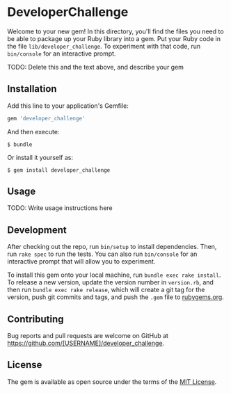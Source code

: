 # DeveloperChallenge

Welcome to your new gem! In this directory, you'll find the files you need to be able to package up your Ruby library into a gem. Put your Ruby code in the file `lib/developer_challenge`. To experiment with that code, run `bin/console` for an interactive prompt.

TODO: Delete this and the text above, and describe your gem

## Installation

Add this line to your application's Gemfile:

```ruby
gem 'developer_challenge'
```

And then execute:

    $ bundle

Or install it yourself as:

    $ gem install developer_challenge

## Usage

TODO: Write usage instructions here

## Development

After checking out the repo, run `bin/setup` to install dependencies. Then, run `rake spec` to run the tests. You can also run `bin/console` for an interactive prompt that will allow you to experiment.

To install this gem onto your local machine, run `bundle exec rake install`. To release a new version, update the version number in `version.rb`, and then run `bundle exec rake release`, which will create a git tag for the version, push git commits and tags, and push the `.gem` file to [rubygems.org](https://rubygems.org).

## Contributing

Bug reports and pull requests are welcome on GitHub at https://github.com/[USERNAME]/developer_challenge.


## License

The gem is available as open source under the terms of the [MIT License](http://opensource.org/licenses/MIT).


